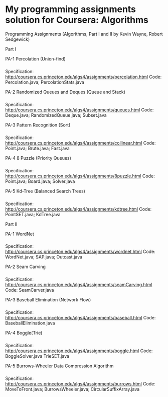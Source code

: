 My programming assignments solution for Coursera: Algorithms
===================

Programming Assignments (Algorithms, Part I and II by Kevin Wayne, Robert Sedgewick)

Part I

PA-1 Percolation (Union-find)
###
Specification: 
http://coursera.cs.princeton.edu/algs4/assignments/percolation.html
Code:
Percolation.java;
PercolationStats.java

PA-2 Randomized Queues and Deques (Queue and Stack)
###
Specification:
http://coursera.cs.princeton.edu/algs4/assignments/queues.html
Code:
Deque.java;
RandomizedQueue.java;
Subset.java

PA-3 Pattern Recognition (Sort)
###
Specification:
http://coursera.cs.princeton.edu/algs4/assignments/collinear.html
Code:
Point.java;
Brute.java;
Fast.java

PA-4 8 Puzzle (Priority Queues)
###
Specification:
http://coursera.cs.princeton.edu/algs4/assignments/8puzzle.html
Code:
Point.java;
Board.java;
Solver.java

PA-5 Kd-Tree (Balanced Search Trees)
###
Specification:
http://coursera.cs.princeton.edu/algs4/assignments/kdtree.html
Code:
PointSET.java;
KdTree.java

Part II

PA-1 WordNet
###
Specification: 
http://coursera.cs.princeton.edu/algs4/assignments/wordnet.html
Code:
WordNet.java;
SAP.java;
Outcast.java

PA-2 Seam Carving
###
Specification: 
http://coursera.cs.princeton.edu/algs4/assignments/seamCarving.html
Code:
SeamCarver.java

PA-3 Baseball Elimination (Network Flow)
###
Specification: 
http://coursera.cs.princeton.edu/algs4/assignments/baseball.html
Code:
BaseballElimination.java

PA-4 Boggle(Trie)
###
Specification: 
http://coursera.cs.princeton.edu/algs4/assignments/boggle.html
Code:
BoggleSolver.java
TrieSET.java

PA-5 Burrows-Wheeler Data Compression Algorithm
###
Specification: 
http://coursera.cs.princeton.edu/algs4/assignments/burrows.html
Code:
MoveToFront.java;
BurrowsWheeler.java;
CircularSuffixArray.java
